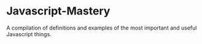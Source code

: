 # Javascript-Mastery
A compilation of definitions and examples of the most important and useful Javascript things.
